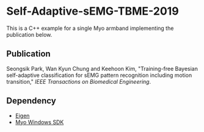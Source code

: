 # Self-Adaptive-sEMG-TBME-2019

This is a C++ example for a single Myo armband implementing the publication below.

## Publication
Seongsik Park, Wan Kyun Chung and Keehoon Kim, "Training-free Bayesian self-adaptive classification for sEMG pattern recognition including motion transition," *IEEE Transactions on Biomedical Engineering*.

## Dependency

* [Eigen](http://eigen.tuxfamily.org)
* [Myo Windows SDK](https://support.getmyo.com/hc/en-us/articles/360018409792-Myo-Connect-SDK-and-firmware-downloads)

